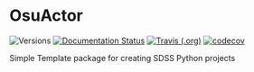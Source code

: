 # OsuActor

![Versions](https://img.shields.io/badge/python->3.7-blue)
[![Documentation Status](https://readthedocs.org/projects/sdss-OsuActor/badge/?version=latest)](https://sdss-OsuActor.readthedocs.io/en/latest/?badge=latest)
[![Travis (.org)](https://img.shields.io/travis/sdss/OsuActor)](https://travis-ci.org/sdss/OsuActor)
[![codecov](https://codecov.io/gh/sdss/OsuActor/branch/main/graph/badge.svg)](https://codecov.io/gh/sdss/OsuActor)

Simple Template package for creating SDSS Python projects

